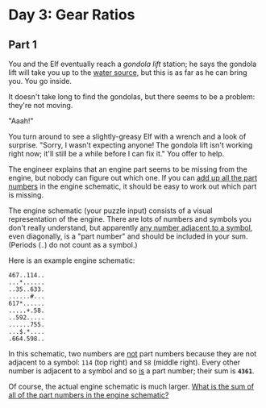 # Day 3: Gear Ratios

## Part 1

You and the Elf eventually reach a _gondola lift_ station; he says the gondola lift will take you up to the <u>water source</u>, but this is as far as he can bring you. You go inside.

It doesn't take long to find the gondolas, but there seems to be a problem: they're not moving.

"Aaah!"

You turn around to see a slightly-greasy Elf with a wrench and a look of surprise. "Sorry, I wasn't expecting anyone! The gondola lift isn't working right now; it'll still be a while before I can fix it." You offer to help.

The engineer explains that an engine part seems to be missing from the engine, but nobody can figure out which one. If you can <u>add up all the part numbers</u> in the engine schematic, it should be easy to work out which part is missing.

The engine schematic (your puzzle input) consists of a visual representation of the engine. There are lots of numbers and symbols you don't really understand, but apparently <u>any number adjacent to a symbol</u>, even diagonally, is a "part number" and should be included in your sum. (Periods (`.`) do not count as a symbol.)

Here is an example engine schematic:

```
467..114..
...*......
..35..633.
......#...
617*......
.....+.58.
..592.....
......755.
...$.*....
.664.598..
```

In this schematic, two numbers are <u>not</u> part numbers because they are not adjacent to a symbol: `114` (top right) and `58` (middle right). Every other number is adjacent to a symbol and so <u>is</u> a part number; their sum is **`4361`**.

Of course, the actual engine schematic is much larger. <u>What is the sum of all of the part numbers in the engine schematic?</u>
